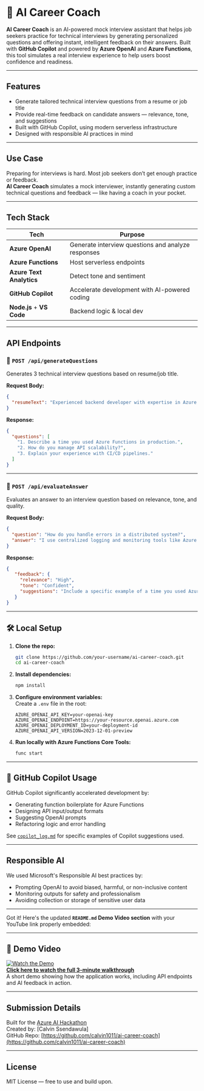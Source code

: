# 🧠 AI Career Coach

**AI Career Coach** is an AI-powered mock interview assistant that helps job seekers practice for technical interviews by generating personalized questions and offering instant, intelligent feedback on their answers. Built with **GitHub Copilot** and powered by **Azure OpenAI** and **Azure Functions**, this tool simulates a real interview experience to help users boost confidence and readiness.

---

##  Features

- Generate tailored technical interview questions from a resume or job title  
- Provide real-time feedback on candidate answers — relevance, tone, and suggestions  
- Built with GitHub Copilot, using modern serverless infrastructure  
- Designed with responsible AI practices in mind  

---

##  Use Case

Preparing for interviews is hard. Most job seekers don’t get enough practice or feedback.  
**AI Career Coach** simulates a mock interviewer, instantly generating custom technical questions and feedback — like having a coach in your pocket.

---

##  Tech Stack

| Tech                      | Purpose                                            |
|---------------------------|----------------------------------------------------|
| **Azure OpenAI**          | Generate interview questions and analyze responses |
| **Azure Functions**       | Host serverless endpoints                          |
| **Azure Text Analytics**  | Detect tone and sentiment                          |
| **GitHub Copilot**        | Accelerate development with AI-powered coding      |
| **Node.js** + **VS Code** | Backend logic & local dev                          |

---

##  API Endpoints

### 🔹 `POST /api/generateQuestions`

Generates 3 technical interview questions based on resume/job title.

**Request Body:**
```json
{
  "resumeText": "Experienced backend developer with expertise in Azure and Python..."
}
```

**Response:**
```json
{
  "questions": [
    "1. Describe a time you used Azure Functions in production.",
    "2. How do you manage API scalability?",
    "3. Explain your experience with CI/CD pipelines."
  ]
}
```

---

### 🔹 `POST /api/evaluateAnswer`

Evaluates an answer to an interview question based on relevance, tone, and quality.

**Request Body:**
```json
{
  "question": "How do you handle errors in a distributed system?",
  "answer": "I use centralized logging and monitoring tools like Azure Monitor..."
}
```

**Response:**
```json
{
   "feedback": {
     "relevance": "High",
     "tone": "Confident",
     "suggestions": "Include a specific example of a time you used Azure Monitor."
   }
}
```

---

## 🛠️ Local Setup

1. **Clone the repo:**
   ```bash
   git clone https://github.com/your-username/ai-career-coach.git
   cd ai-career-coach
   ```

2. **Install dependencies:**
   ```bash
   npm install
   ```

3. **Configure environment variables:**  
   Create a `.env` file in the root:
   ```
   AZURE_OPENAI_API_KEY=your-openai-key
   AZURE_OPENAI_ENDPOINT=https://your-resource.openai.azure.com
   AZURE_OPENAI_DEPLOYMENT_ID=your-deployment-id
   AZURE_OPENAI_API_VERSION=2023-12-01-preview
   ```

4. **Run locally with Azure Functions Core Tools:**
   ```bash
   func start
   ```

---

## 🤖 GitHub Copilot Usage

GitHub Copilot significantly accelerated development by:
- Generating function boilerplate for Azure Functions
- Designing API input/output formats
- Suggesting OpenAI prompts
- Refactoring logic and error handling

See [`copilot_log.md`](./copilot_log.md) for specific examples of Copilot suggestions used.

---

##  Responsible AI

We used Microsoft's Responsible AI best practices by:
- Prompting OpenAI to avoid biased, harmful, or non-inclusive content
- Monitoring outputs for safety and professionalism
- Avoiding collection or storage of sensitive user data

---

Got it! Here's the updated **`README.md` Demo Video section** with your YouTube link properly embedded:

---

## 🎥 Demo Video

[![Watch the Demo](https://img.youtube.com/vi/TXpwGsYzaYE/0.jpg)](https://youtu.be/TXpwGsYzaYE)  
**[Click here to watch the full 3-minute walkthrough](https://youtu.be/TXpwGsYzaYE)**  
A short demo showing how the application works, including API endpoints and AI feedback in action.

---

##  Submission Details

Built for the [Azure AI Hackathon](https://azureaidev.devpost.com/)  
Created by: [Calvin Ssendawula]  
GitHub Repo: [https://github.com/calvin1011/ai-career-coach](https://github.com/calvin1011/ai-career-coach)

---

##  License

MIT License — free to use and build upon.
